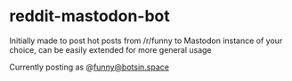 # reddit-mastodon-bot

Initially made to post hot posts from /r/funny to Mastodon instance of your choice,
can be easily extended for more general usage

Currently posting as @funny@botsin.space
